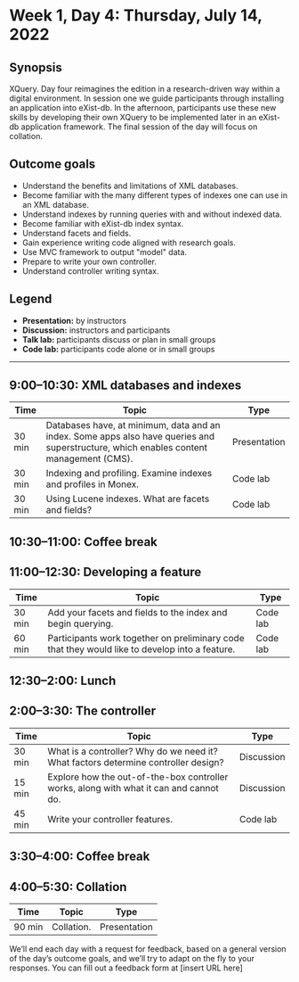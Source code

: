 # Week 1, Day 4: Thursday, July 14, 2022
## Synopsis

XQuery. Day four reimagines the edition in a research-driven way within a digital
                environment. In session one we guide participants through installing an application
                into eXist-db. In the afternoon, participants use these new skills by developing
                their own XQuery to be implemented later in an eXist-db application framework. The
                final session of the day will focus on collation.

## Outcome goals
* Understand the benefits and limitations of XML databases.
* Become familiar with the many different types of indexes one can use in an XML database.
* Understand indexes by running queries with and without indexed data.
* Become familiar with eXist-db index syntax.
* Understand facets and fields.
* Gain experience writing code aligned with research goals.
* Use MVC framework to output "model" data.
* Prepare to write your own controller.
* Understand controller writing syntax.

## Legend

* **Presentation:** by instructors
* **Discussion:** instructors and participants
* **Talk lab:** participants discuss or plan in small groups
* **Code lab:** participants code alone or in small groups

* * *
## 9:00–10:30: XML databases and indexes

Time | Topic | Type
---- | ---- | ---- 
30 min | Databases have, at minimum, data and an index. Some apps also have queries and superstructure, which enables content management (CMS). | Presentation
30 min | Indexing and profiling. Examine indexes and profiles in Monex. | Code lab
30 min | Using Lucene indexes. What are facets and fields? | Code lab

## 10:30–11:00: Coffee break

## 11:00–12:30: Developing a feature

Time | Topic | Type
---- | ---- | ---- 
30 min | Add your facets and fields to the index and begin querying. | Code lab
60 min | Participants work together on preliminary code that they would like to develop into a feature. | Code lab

## 12:30–2:00: Lunch

## 2:00–3:30: The controller

Time | Topic | Type
---- | ---- | ---- 
30 min | What is a controller? Why do we need it? What factors determine controller design? | Discussion
15 min | Explore how the out-of-the-box controller works, along with what it can and cannot do. | Discussion
45 min | Write your controller features. | Code lab

## 3:30–4:00: Coffee break

## 4:00–5:30: Collation

Time | Topic | Type
---- | ---- | ---- 
90 min | Collation. | Presentation

We’ll end each day with a request for feedback, based on a general version of the day’s outcome goals, and we’ll try to adapt on the fly to your responses. You can fill out a feedback form at [insert URL here]